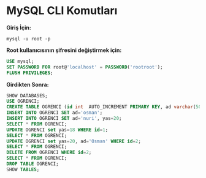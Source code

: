 # MySQL CLI Komutları

**Giriş İçin:**

`mysql -u root -p`

**Root kullanıcısının şifresini değiştirmek için:**

``` SQL
USE mysql;
SET PASSWORD FOR root@'localhost' = PASSWORD('rootroot');
FLUSH PRIVILEGES;
```


**Girdikten Sonra:**

```SQL
SHOW DATABASES;
USE OGRENCI;
CREATE TABLE OGRENCI (id int  AUTO_INCREMENT PRIMARY KEY, ad varchar(50), yas int);
INSERT INTO OGRENCI SET ad='osman';
INSERT INTO OGRENCI SET ad='nuri', yas=20;
SELECT * FROM OGRENCI;
UPDATE OGRENCI set yas=18 WHERE id=1;
SELECT * FROM OGRENCI;
UPDATE OGRENCI set yas=20, ad='Osman' WHERE id=2;
SELECT * FROM OGRENCI;
DELETE FROM OGRENCI WHERE id=2;
SELECT * FROM OGRENCI;
DROP TABLE OGRENCI;
SHOW TABLES;
```
